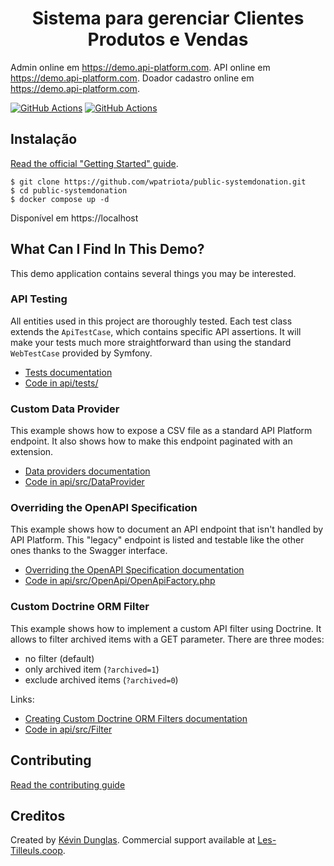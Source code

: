 <h1 align="center">Sistema para gerenciar Clientes Produtos e Vendas</h1>

Admin online em <https://demo.api-platform.com>.
API online em <https://demo.api-platform.com>.
Doador cadastro online em <https://demo.api-platform.com>.

[![GitHub Actions](https://github.com/api-platform/demo/workflows/CI/badge.svg)](https://github.com/api-platform/demo/actions?workflow=CI)
[![GitHub Actions](https://github.com/api-platform/demo/workflows/CD/badge.svg)](https://github.com/api-platform/demo/actions?workflow=CD)

## Instalação

[Read the official "Getting Started" guide](https://api-platform.com/docs/distribution).

    $ git clone https://github.com/wpatriota/public-systemdonation.git
    $ cd public-systemdonation
    $ docker compose up -d

Disponível em https://localhost

## What Can I Find In This Demo? 

This demo application contains several things you may be interested.   

### API Testing

All entities used in this project are thoroughly tested. Each test class extends
the `ApiTestCase`, which contains specific API assertions. It will make your tests
much more straightforward than using the standard `WebTestCase` provided by Symfony.

* [Tests documentation](https://api-platform.com/docs/core/testing/)
* [Code in api/tests/](api/tests)

### Custom Data Provider

This example shows how to expose a CSV file as a standard API Platform endpoint.
It also shows how to make this endpoint paginated with an extension.

* [Data providers documentation](https://api-platform.com/docs/core/data-providers/)
* [Code in api/src/DataProvider](api/src/DataProvider)

### Overriding the OpenAPI Specification

This example shows how to document an API endpoint that isn't handled by API Platform.
This "legacy" endpoint is listed and testable like the other ones thanks to the
Swagger interface.
 
* [Overriding the OpenAPI Specification documentation](https://api-platform.com/docs/core/openapi/#overriding-the-openapi-specification)
* [Code in api/src/OpenApi/OpenApiFactory.php](api/src/OpenApi/OpenApiFactory.php)

### Custom Doctrine ORM Filter

This example shows how to implement a custom API filter using Doctrine. It allows
to filter archived items with a GET parameter. There are three modes: 

* no filter (default)
* only archived item (`?archived=1`)
* exclude archived items (`?archived=0`)

Links:

* [Creating Custom Doctrine ORM Filters documentation](https://api-platform.com/docs/core/filters/#creating-custom-doctrine-orm-filters)
* [Code in api/src/Filter](api/src/Filter)

## Contributing

[Read the contributing guide](.github/CONTRIBUTING.md)

## Creditos

Created by [Kévin Dunglas](https://dunglas.fr). Commercial support available at [Les-Tilleuls.coop](https://les-tilleuls.coop).
